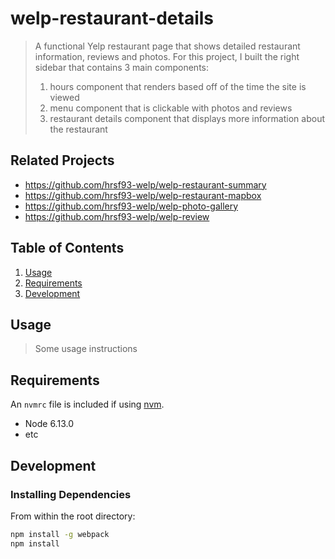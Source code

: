 # welp-restaurant-details

> A functional Yelp restaurant page that shows detailed restaurant information, reviews and photos.
> For this project, I built the right sidebar that contains 3 main components: 
> 1) hours component that renders based off of the time the site is viewed
> 2) menu component that is clickable with photos and reviews
> 3) restaurant details component that displays more information about the restaurant

## Related Projects

  - https://github.com/hrsf93-welp/welp-restaurant-summary
  - https://github.com/hrsf93-welp/welp-restaurant-mapbox
  - https://github.com/hrsf93-welp/welp-photo-gallery
  - https://github.com/hrsf93-welp/welp-review

## Table of Contents

1. [Usage](#Usage)
2. [Requirements](#requirements)
3. [Development](#development)

## Usage

> Some usage instructions

## Requirements

An `nvmrc` file is included if using [nvm](https://github.com/creationix/nvm).

- Node 6.13.0
- etc

## Development

### Installing Dependencies

From within the root directory:

```sh
npm install -g webpack
npm install
```


